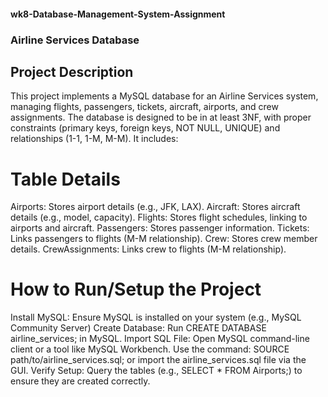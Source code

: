 #### wk8-Database-Management-System-Assignment

### Airline Services Database

## Project Description

This project implements a MySQL database for an Airline Services system, managing flights, passengers, tickets, aircraft, airports, and crew assignments.
The database is designed to be in at least 3NF, with proper constraints (primary keys, foreign keys, NOT NULL, UNIQUE) and relationships (1-1, 1-M, M-M). It includes:

# Table Details
Airports: Stores airport details (e.g., JFK, LAX).
Aircraft: Stores aircraft details (e.g., model, capacity).
Flights: Stores flight schedules, linking to airports and aircraft.
Passengers: Stores passenger information.
Tickets: Links passengers to flights (M-M relationship).
Crew: Stores crew member details.
CrewAssignments: Links crew to flights (M-M relationship).

# How to Run/Setup the Project

Install MySQL: Ensure MySQL is installed on your system (e.g., MySQL Community Server)
Create Database: Run CREATE DATABASE airline_services; in MySQL.
Import SQL File:
Open MySQL command-line client or a tool like MySQL Workbench.
Use the command: SOURCE path/to/airline_services.sql; or import the airline_services.sql file via the GUI.
Verify Setup: Query the tables (e.g., SELECT * FROM Airports;) to ensure they are created correctly.
